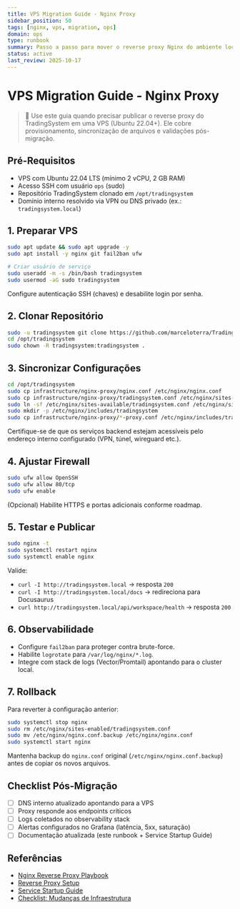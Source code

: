 ```yaml
---
title: VPS Migration Guide - Nginx Proxy
sidebar_position: 50
tags: [nginx, vps, migration, ops]
domain: ops
type: runbook
summary: Passo a passo para mover o reverse proxy Nginx do ambiente local para uma VPS dedicada mantendo o domínio interno tradingsystem.local.
status: active
last_review: 2025-10-17
---
```


# VPS Migration Guide - Nginx Proxy

> 👷 Use este guia quando precisar publicar o reverse proxy do TradingSystem em uma VPS (Ubuntu 22.04+). Ele cobre provisionamento, sincronização de arquivos e validações pós-migração.

## Pré-Requisitos

- VPS com Ubuntu 22.04 LTS (mínimo 2 vCPU, 2 GB RAM)
- Acesso SSH com usuário `ops` (sudo)
- Repositório TradingSystem clonado em `/opt/tradingsystem`
- Domínio interno resolvido via VPN ou DNS privado (ex.: `tradingsystem.local`)

## 1. Preparar VPS

```bash
sudo apt update && sudo apt upgrade -y
sudo apt install -y nginx git fail2ban ufw

# Criar usuário de serviço
sudo useradd -m -s /bin/bash tradingsystem
sudo usermod -aG sudo tradingsystem
```

Configure autenticação SSH (chaves) e desabilite login por senha.

## 2. Clonar Repositório

```bash
sudo -u tradingsystem git clone https://github.com/marceloterra/TradingSystem.git /opt/tradingsystem
cd /opt/tradingsystem
sudo chown -R tradingsystem:tradingsystem .
```

## 3. Sincronizar Configurações

```bash
cd /opt/tradingsystem
sudo cp infrastructure/nginx-proxy/nginx.conf /etc/nginx/nginx.conf
sudo cp infrastructure/nginx-proxy/tradingsystem.conf /etc/nginx/sites-available/
sudo ln -sf /etc/nginx/sites-available/tradingsystem.conf /etc/nginx/sites-enabled/tradingsystem.conf
sudo mkdir -p /etc/nginx/includes/tradingsystem
sudo cp infrastructure/nginx-proxy/*-proxy.conf /etc/nginx/includes/tradingsystem/
```

Certifique-se de que os serviços backend estejam acessíveis pelo endereço interno configurado (VPN, túnel, wireguard etc.).

## 4. Ajustar Firewall

```bash
sudo ufw allow OpenSSH
sudo ufw allow 80/tcp
sudo ufw enable
```

(Opcional) Habilite HTTPS e portas adicionais conforme roadmap.

## 5. Testar e Publicar

```bash
sudo nginx -t
sudo systemctl restart nginx
sudo systemctl enable nginx
```

Valide:

- `curl -I http://tradingsystem.local` → resposta `200`
- `curl -I http://tradingsystem.local/docs` → redireciona para Docusaurus
- `curl http://tradingsystem.local/api/workspace/health` → resposta `200`

## 6. Observabilidade

- Configure `fail2ban` para proteger contra brute-force.
- Habilite `logrotate` para `/var/log/nginx/*.log`.
- Integre com stack de logs (Vector/Promtail) apontando para o cluster local.

## 7. Rollback

Para reverter à configuração anterior:

```bash
sudo systemctl stop nginx
sudo rm /etc/nginx/sites-enabled/tradingsystem.conf
sudo mv /etc/nginx/nginx.conf.backup /etc/nginx/nginx.conf
sudo systemctl start nginx
```

 Mantenha backup do `nginx.conf` original (`/etc/nginx/nginx.conf.backup`) antes de copiar os novos arquivos.

## Checklist Pós-Migração

- [ ] DNS interno atualizado apontando para a VPS
- [ ] Proxy responde aos endpoints críticos
- [ ] Logs coletados no observability stack
- [ ] Alertas configurados no Grafana (latência, 5xx, saturação)
- [ ] Documentação atualizada (este runbook + Service Startup Guide)

## Referências

- [Nginx Reverse Proxy Playbook](./nginx-proxy.md)
- [Reverse Proxy Setup](./reverse-proxy-setup.md)
- [Service Startup Guide](../service-startup-guide.md)
- [Checklist: Mudanças de Infraestrutura](../checklists/pre-deploy.md)
